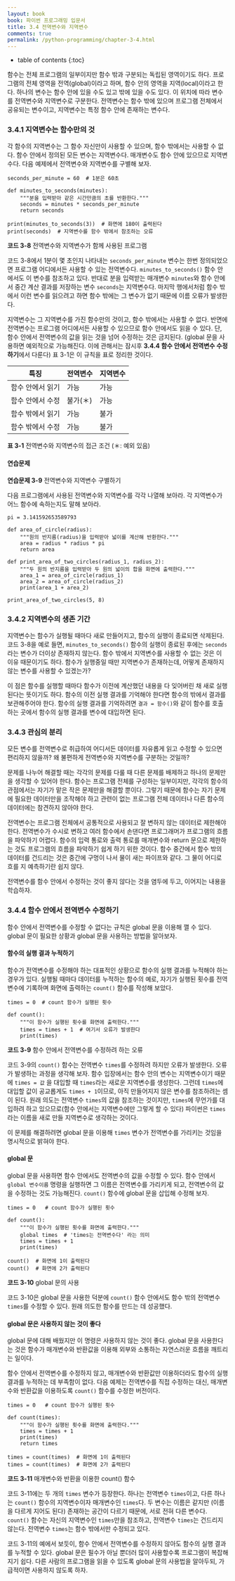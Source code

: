 ```yaml
---
layout: book
book: 파이썬 프로그래밍 입문서
title: 3.4 전역변수와 지역변수
comments: true
permalink: /python-programming/chapter-3-4.html
---
```

* table of contents
{:toc}

함수는 전체 프로그램의 일부이지만 함수 밖과 구분되는 독립된 영역이기도 하다. 프로그램의 전체 영역을 전역(global)이라고 하며, 함수 안의 영역을 지역(local)이라고 한다. 하나의 변수는 함수 안에 있을 수도 있고 밖에 있을 수도 있다. 이 위치에 따라 변수를 전역변수와 지역변수로 구분한다. 전역변수는 함수 밖에 있으며 프로그램 전체에서 공유되는 변수이고, 지역변수는 특정 함수 안에 존재하는 변수다.


### 3.4.1 지역변수는 함수만의 것

각 함수의 지역변수는 그 함수 자신만이 사용할 수 있으며, 함수 밖에서는 사용할 수 없다. 함수 안에서 정의된 모든 변수는 지역변수다. 매개변수도 함수 안에 있으므로 지역변수다. 다음 예제에서 전역변수와 지역변수를 구별해 보자.

    seconds_per_minute = 60  # 1분은 60초
    
    def minutes_to_seconds(minutes):
        """분을 입력받아 같은 시간만큼의 초를 반환한다."""
        seconds = minutes * seconds_per_minute
        return seconds
    
    print(minutes_to_seconds(3))  # 화면에 180이 출력된다
    print(seconds)  # 지역변수를 함수 밖에서 참조하는 오류

**코드 3-8** 전역변수와 지역변수가 함께 사용된 프로그램

코드 3-8에서 1분이 몇 초인지 나타내는 ``seconds_per_minute`` 변수는 한번 정의되었으면 프로그램 어디에서든 사용할 수 있는 전역변수다. ``minutes_to_seconds()`` 함수 안에서도 이 변수를 참조하고 있다. 반대로 분을 입력받는 매개변수 ``minutes``와 함수 안에서 중간 계산 결과를 저장하는 변수 ``seconds``는 지역변수다. 마지막 행에서처럼 함수 밖에서 이런 변수를 읽으려고 하면 함수 밖에는 그 변수가 없기 때문에 이름 오류가 발생한다.

지역변수는 그 지역변수를 가진 함수만의 것이고, 함수 밖에서는 사용할 수 없다. 반면에 전역변수는 프로그램 어디에서든 사용할 수 있으므로 함수 안에서도 읽을 수 있다. 단, 함수 안에서 전역변수의 값을 읽는 것을 넘어 수정하는 것은 금지된다. (global 문을 사용하면 예외적으로 가능해진다. 이에 관해서는 잠시후 **3.4.4 함수 안에서 전역변수 수정하기**에서 다룬다) 표 3-1은 이 규칙을 표로 정리한 것이다.

특징             | 전역변수 | 지역변수
---------------- | -------- | --------
함수 안에서 읽기 | 가능     | 가능
함수 안에서 수정 | 불가(＊) | 가능
함수 밖에서 읽기 | 가능     | 불가
함수 밖에서 수정 | 가능     | 불가

**표 3-1** 전역변수와 지역변수의 접근 조건 (＊: 예외 있음)


#### 연습문제

**연습문제 3-9** 전역변수와 지역변수 구별하기

다음 프로그램에서 사용된 전역변수와 지역변수를 각각 나열해 보아라. 각 지역변수가 어느 함수에 속하는지도 말해 보아라.

    pi = 3.141592653589793
    
    def area_of_circle(radius):
        """원의 반지름(radius)을 입력받아 넓이를 계산해 반환한다."""
        area = radius * radius * pi
        return area

    def print_area_of_two_circles(radius_1, radius_2):
        """두 원의 반지름을 입력받아 두 원의 넓이의 합을 화면에 출력한다."""
        area_1 = area_of_circle(radius_1)
        area_2 = area_of_circle(radius_2)
        print(area_1 + area_2)
    
    print_area_of_two_circles(5, 8)


### 3.4.2 지역변수의 생존 기간

지역변수는 함수가 실행될 때마다 새로 만들어지고, 함수의 실행이 종료되면 삭제된다. 코드 3-8을 예로 들면, ``minutes_to_seconds()`` 함수의 실행이 종료된 후에는 ``seconds``라는 변수가 더이상 존재하지 않는다. 함수 밖에서 지역변수를 사용할 수 없는 것은 이 이유 때문이기도 하다. 함수가 실행중일 때만 지역변수가 존재하는데, 어떻게 존재하지 않는 변수를 사용할 수 있겠는가?

이 점은 함수를 실행할 때마다 함수가 이전에 계산했던 내용을 다 잊어버린 채 새로 실행된다는 뜻이기도 하다. 함수의 이전 실행 결과를 기억해야 한다면 함수의 밖에서 결과를 보관해주어야 한다. 함수의 실행 결과를 기억하려면 ``결과 = 함수()``와 같이 함수를 호출하는 곳에서 함수의 실행 결과를 변수에 대입하면 된다.


### 3.4.3 관심의 분리

모든 변수를 전역변수로 취급하여 어디서든 데이터를 자유롭게 읽고 수정할 수 있으면 편리하지 않을까? 왜 불편하게 전역변수와 지역변수를 구분하는 것일까?

문제를 나누어 해결할 때는 각각의 문제를 다룰 때 다른 문제를 배제하고 하나의 문제만을 생각할 수 있어야 한다. 함수는 프로그램 전체를 구성하는 일부이지만, 각각의 함수의 관점에서는 자기가 맡은 작은 문제만을 해결할 뿐이다. 그렇기 때문에 함수는 자기 문제에 필요한 데이터만을 조작해야 하고 관련이 없는 프로그램 전체 데이터나 다른 함수의 데이터에는 참견하지 않아야 한다.

전역변수는 프로그램 전체에서 공통적으로 사용되고 잘 변하지 않는 데이터로 제한해야 한다. 전역변수가 수시로 변하고 여러 함수에서 손댄다면 프로그래머가 프로그램의 흐름을 파악하기 어렵다. 함수의 입력 통로와 출력 통로를 매개변수와 return 문으로 제한하는 것도 프로그램의 흐름을 파악하기 쉽게 하기 위한 것이다. 함수 중간에서 함수 밖의 데이터를 건드리는 것은 중간에 구멍이 나서 물이 새는 파이프와 같다. 그 물이 어디로 흐를 지 예측하기란 쉽지 않다.

전역변수를 함수 안에서 수정하는 것이 좋지 않다는 것을 염두에 두고, 이어지는 내용을 학습하자.


### 3.4.4 함수 안에서 전역변수 수정하기

함수 안에서 전역변수를 수정할 수 없다는 규칙은 global 문을 이용해 깰 수 있다. global 문이 필요한 상황과 global 문을 사용하는 방법을 알아보자.

#### 함수의 실행 결과 누적하기

함수가 전역변수를 수정해야 하는 대표적인 상황으로 함수의 실행 결과를 누적해야 하는 경우가 있다. 실행될 때마다 데이터를 누적하는 함수의 예로, 자기가 실행된 횟수를 전역변수에 기록하며 화면에 출력하는 ``count()`` 함수를 작성해 보았다.

    times = 0  # count 함수가 실행된 횟수
    
    def count():
        """이 함수가 실행된 횟수를 화면에 출력한다."""
        times = times + 1  # 여기서 오류가 발생한다
        print(times)

**코드 3-9** 함수 안에서 전역변수를 수정하려 하는 오류

코드 3-9의 ``count()`` 함수는 전역변수 ``times``를 수정하려 하지만 오류가 발생한다. 오류가 발생하는 과정을 생각해 보자. 함수 입장에서는 함수 안의 변수는 지역변수이기 때문에 ``times = 값`` 을 대입할 때 ``times``라는 새로운 지역변수를 생성한다. 그런데 ``times``에 대입할 값이 공교롭게도 ``times + 1``이므로, 아직 만들어지지 않은 변수를 참조하려는 셈이 된다. 원래 의도는 전역변수 ``times``의 값을 참조하는 것이지만, ``times``에 무언가를 대입하려 하고 있으므로(함수 안에서는 지역변수에만 그렇게 할 수 있다) 파이썬은 ``times``라는 이름을 새로 만들 지역변수로 생각하는 것이다.

이 문제를 해결하려면 global 문을 이용해 ``times`` 변수가 전역변수를 가리키는 것임을 명시적으로 밝혀야 한다.


#### global 문

global 문을 사용하면 함수 안에서도 전역변수의 값을 수정할 수 있다. 함수 안에서 ``global 변수이름`` 명령을 실행하면 그 이름은 전역변수를 가리키게 되고, 전역변수의 값을 수정하는 것도 가능해진다. ``count()`` 함수에 global 문을 삽입해 수정해 보자.

    times = 0   # count 함수가 실행된 횟수
    
    def count():
        """이 함수가 실행된 횟수를 화면에 출력한다."""
        global times  # 'times는 전역변수다' 라는 의미
        times = times + 1
        print(times)
    
    count()  # 화면에 1이 출력된다
    count()  # 화면에 2가 출력된다

**코드 3-10** global 문의 사용

코드 3-10은 global 문을 사용한 덕분에 ``count()`` 함수 안에서도 함수 밖의 전역변수 ``times``를 수정할 수 있다. 원래 의도한 함수를 만드는 데 성공했다.


#### global 문은 사용하지 않는 것이 좋다

global 문에 대해 배웠지만 이 명령은 사용하지 않는 것이 좋다. global 문을 사용한다는 것은 함수가 매개변수와 반환값을 이용해 외부와 소통하는 자연스러운 흐름을 깨트리는 일이다.

함수 안에서 전역변수를 수정하지 않고, 매개변수와 반환값만 이용하더라도 함수의 실행 결과를 누적하는 데 부족함이 없다. 다음 예제는 전역변수를 직접 수정하는 대신, 매개변수와 반환값을 이용하도록 ``count()`` 함수를 수정한 버전이다.

    times = 0   # count 함수가 실행된 횟수
    
    def count(times):
        """이 함수가 실행된 횟수를 화면에 출력한다."""
        times = times + 1
        print(times)
        return times
    
    times = count(times)  # 화면에 1이 출력된다
    times = count(times)  # 화면에 2가 출력된다

**코드 3-11** 매개변수와 반환을 이용한 count() 함수

코드 3-11에는 두 개의 ``times`` 변수가 등장한다. 하나는 전역변수 ``times``이고, 다른 하나는 ``count()`` 함수의 지역변수이자 매개변수인 ``times``다. 두 변수는 이름은 같지만 (이름을 다르게 지어도 된다) 존재하는 공간이 다르기 때문에, 서로 전혀 다른 변수다. ``count()`` 함수는 자신의 지역변수인 ``times``만을 참조하고, 전역변수 ``times``는 건드리지 않는다. 전역변수 ``times``는 함수 밖에서만 수정되고 있다.

코드 3-11의 예에서 보듯이, 함수 안에서 전역변수를 수정하지 않아도 함수의 실행 결과를 누적할 수 있다. global 문은 필수가 아닐 뿐더러 많이 사용할수록 프로그램이 복잡해지기 쉽다. 다른 사람의 프로그램을 읽을 수 있도록 global 문의 사용법을 알아두되, 가급적이면 사용하지 않도록 하자.


